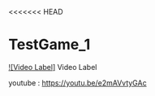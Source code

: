 <<<<<<< HEAD
# TestGame_1

[![Video Label]](https://youtu.be/e2mAVvtyGAc) Video Label

youtube : https://youtu.be/e2mAVvtyGAc

